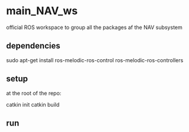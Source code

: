 # main_NAV_ws
official ROS workspace to group all the packages af the NAV subsystem

## dependencies

sudo apt-get install ros-melodic-ros-control ros-melodic-ros-controllers


## setup

at the root of the repo:

catkin init
catkin build


## run
